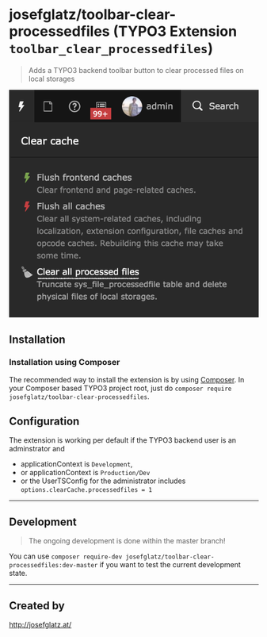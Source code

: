# josefglatz/toolbar-clear-processedfiles (TYPO3 Extension `toolbar_clear_processedfiles`)

> Adds a TYPO3 backend toolbar button to clear processed files on local
> storages

![toolbar_clear_processedfiles_screenshot_typo3-9_5.png](Resources/Public/Screenshots/toolbar_clear_processedfiles_screenshot_typo3-9_5.png)

## Installation

### Installation using Composer

The recommended way to install the extension is by using
[Composer](https://getcomposer.org/). In your Composer based TYPO3
project root, just do `composer require
josefglatz/toolbar-clear-processedfiles`.

## Configuration

The extension is working per default if the TYPO3 backend user is an
adminstrator and

* applicationContext is `Development`,
* or applicationContext is `Production/Dev`
* or the UserTSConfig for the administrator includes
  `options.clearCache.processedfiles = 1`

---

## Development

> The ongoing development is done within the master branch!

You can use `composer require-dev
josefglatz/toolbar-clear-processedfiles:dev-master` if you want to test
the current development state.

---

## Created by

<http://josefglatz.at/>
